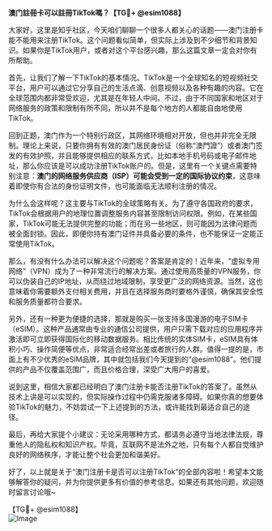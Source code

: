 **澳门註冊卡可以註冊TikTok嗎？【TG💪+ @esim1088】**

大家好，这里是知乎社区，今天咱们聊聊一个很多人都关心的话题——澳门注册卡能不能用来注册TikTok。这个问题看似简单，但实际上涉及到不少细节和背景知识。如果你是TikTok用户，或者对这个平台感兴趣，那么这篇文章一定会对你有所帮助。

首先，让我们了解一下TikTok的基本情况。TikTok是一个全球知名的短视频社交平台，用户可以通过它分享自己的生活点滴、创意视频以及各种有趣的内容。它在全球范围内都非常受欢迎，尤其是在年轻人中间。不过，由于不同国家和地区对于网络服务的政策和限制有所不同，所以并不是每个地方的人都能自由地使用TikTok。

回到正题，澳门作为一个特别行政区，其网络环境相对开放，但也并非完全无限制。理论上来说，只要你拥有有效的澳门居民身份证（俗称“澳門證”）或者澳门签发的有效护照，并且能够提供相应的联系方式，比如本地手机号码或电子邮件地址，那么你应该是可以成功注册TikTok账户的。但是，这里有一个关键点需要特别注意：**澳门的网络服务供应商（ISP）可能会受到一定的国际协议约束**，这意味着即使你有合法的身份证明文件，也可能面临无法顺利注册的情况。

为什么会这样呢？这主要与TikTok的全球策略有关。为了遵守各国政府的要求，TikTok会根据用户的地理位置调整服务内容甚至限制访问权限。例如，在某些国家，TikTok可能无法提供完整的功能；而在另一些地区，则可能因为法律问题而被全面封锁。因此，即便你持有澳门证件并具备必要的条件，也不能保证一定能正常使用TikTok。

那么，有没有什么办法可以解决这个问题呢？答案是肯定的！近年来，“虚拟专用网络”（VPN）成为了一种非常流行的解决方案。通过使用高质量的VPN服务，你可以伪装自己的IP地址，从而绕过地域限制，享受更广泛的网络资源。当然，这也意味着你需要额外支付相关费用，并且在选择服务商时要格外谨慎，确保其安全性和服务质量都符合要求。

另外，还有一种更为便捷的选择，那就是购买一张支持多国漫游的电子SIM卡（eSIM）。这种产品通常由专业的通信公司提供，用户只需下载对应的应用程序并激活即可立即获得国际化的移动数据服务。相比传统的实体SIM卡，eSIM具有体积小巧、操作简便等优点，非常适合经常出差或者旅行的人群。值得一提的是，市面上有不少优秀的eSIM品牌，其中就包括我们今天提到的“@esim1088”。他们提供的产品不仅覆盖范围广，而且价格合理，深受广大用户的喜爱。

说到这里，相信大家都已经明白了澳门注册卡能否注册TikTok的答案了。虽然从技术上讲是可以实现的，但实际操作过程中仍需克服诸多障碍。如果你真的想要体验TikTok的魅力，不妨尝试一下上述提到的方法，或许能找到最适合自己的途径。

最后，再给大家提个小建议：无论采用哪种方式，都请务必遵守当地法律法规，尊重他人的隐私权和知识产权。毕竟，互联网不是法外之地，只有每个人都自觉维护良好的网络秩序，才能让整个社会更加和谐美好。

好了，以上就是关于“澳门注册卡是否可以注册TikTok”的全部内容啦！希望本文能够解答你的疑问，并为你提供更多有价值的参考信息。如果还有其他问题，欢迎随时留言讨论哦~

【TG💪+ @esim1088】  
![Image](https://i.postimg.cc/4NQfJmqS/Snipaste-2025-05-13-00-14-12.png)